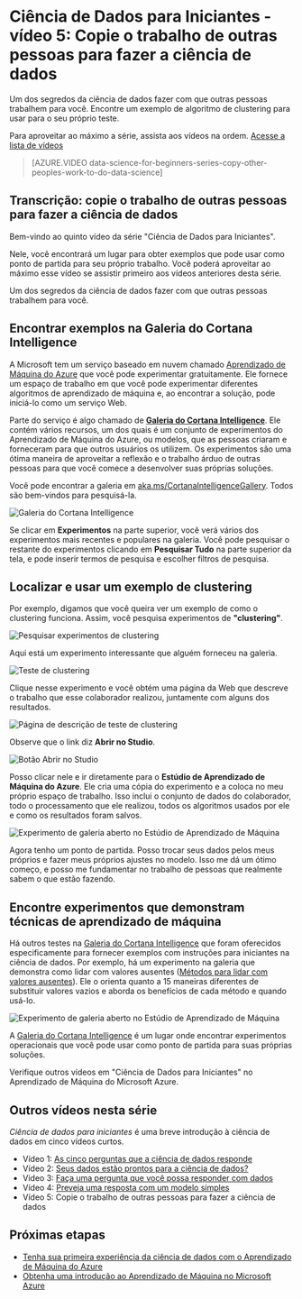 <properties
   pageTitle="Copiar o trabalho de outras pessoas para realizar a ciência de dados – exemplo de teste | Microsoft Azure"
   description="O segredo da ciência de dados: fazer com que outras pessoas trabalhem para você. Veja exemplos na Cortana Analytics Gallery, como um exemplo de algoritmo de clustering."
   keywords="exemplos de ciência de dados, exemplo de algoritmo, exemplo de experimento, exemplo de aprendizado de máquina, algoritmo de clustering"
   services="machine-learning"
   documentationCenter="na"
   authors="brohrer-ms"
   manager="paulettm"
   editor="cjgronlund"/>

<tags
   ms.service="machine-learning"
   ms.devlang="na"
   ms.topic="article"
   ms.tgt_pltfrm="na"
   ms.workload="na"
   ms.date="06/30/2016"
   ms.author="cgronlun;brohrer;garye"/>

# Ciência de Dados para Iniciantes - vídeo 5: Copie o trabalho de outras pessoas para fazer a ciência de dados

Um dos segredos da ciência de dados fazer com que outras pessoas trabalhem para você. Encontre um exemplo de algoritmo de clustering para usar para o seu próprio teste.

Para aproveitar ao máximo a série, assista aos vídeos na ordem. [Acesse a lista de vídeos](#other-videos-in-this-series)

> [AZURE.VIDEO data-science-for-beginners-series-copy-other-peoples-work-to-do-data-science]

## Transcrição: copie o trabalho de outras pessoas para fazer a ciência de dados

Bem-vindo ao quinto vídeo da série "Ciência de Dados para Iniciantes".

Nele, você encontrará um lugar para obter exemplos que pode usar como ponto de partida para seu próprio trabalho. Você poderá aproveitar ao máximo esse vídeo se assistir primeiro aos vídeos anteriores desta série.

Um dos segredos da ciência de dados fazer com que outras pessoas trabalhem para você.

## Encontrar exemplos na Galeria do Cortana Intelligence

A Microsoft tem um serviço baseado em nuvem chamado [Aprendizado de Máquina do Azure](https://azure.microsoft.com/services/machine-learning/) que você pode experimentar gratuitamente. Ele fornece um espaço de trabalho em que você pode experimentar diferentes algoritmos de aprendizado de máquina e, ao encontrar a solução, pode iniciá-lo como um serviço Web.

Parte do serviço é algo chamado de **[Galeria do Cortana Intelligence](http://aka.ms/CortanaIntelligenceGallery)**. Ele contém vários recursos, um dos quais é um conjunto de experimentos do Aprendizado de Máquina do Azure, ou modelos, que as pessoas criaram e forneceram para que outros usuários os utilizem. Os experimentos são uma ótima maneira de aproveitar a reflexão e o trabalho árduo de outras pessoas para que você comece a desenvolver suas próprias soluções.

Você pode encontrar a galeria em [aka.ms/CortanaIntelligenceGallery](http://aka.ms/CortanaIntelligenceGallery). Todos são bem-vindos para pesquisá-la.

![Galeria do Cortana Intelligence](./media/machine-learning-data-science-for-beginners-copy-other-peoples-work-to-do-data-science/cortana-intelligence-gallery.png)

Se clicar em **Experimentos** na parte superior, você verá vários dos experimentos mais recentes e populares na galeria. Você pode pesquisar o restante do experimentos clicando em **Pesquisar Tudo** na parte superior da tela, e pode inserir termos de pesquisa e escolher filtros de pesquisa.

## Localizar e usar um exemplo de clustering

Por exemplo, digamos que você queira ver um exemplo de como o clustering funciona. Assim, você pesquisa experimentos de **"clustering"**.

![Pesquisar experimentos de clustering](./media/machine-learning-data-science-for-beginners-copy-other-peoples-work-to-do-data-science/search-for-clustering-experiments.png)

Aqui está um experimento interessante que alguém forneceu na galeria.

![Teste de clustering](./media/machine-learning-data-science-for-beginners-copy-other-peoples-work-to-do-data-science/clustering-experiment.png)

Clique nesse experimento e você obtém uma página da Web que descreve o trabalho que esse colaborador realizou, juntamente com alguns dos resultados.

![Página de descrição de teste de clustering](./media/machine-learning-data-science-for-beginners-copy-other-peoples-work-to-do-data-science/clustering-experiment-description-page.png)

Observe que o link diz **Abrir no Studio**.

![Botão Abrir no Studio](./media/machine-learning-data-science-for-beginners-copy-other-peoples-work-to-do-data-science/open-in-studio.png)

Posso clicar nele e ir diretamente para o **Estúdio de Aprendizado de Máquina do Azure**. Ele cria uma cópia do experimento e a coloca no meu próprio espaço de trabalho. Isso inclui o conjunto de dados do colaborador, todo o processamento que ele realizou, todos os algoritmos usados por ele e como os resultados foram salvos.

![Experimento de galeria aberto no Estúdio de Aprendizado de Máquina](./media/machine-learning-data-science-for-beginners-copy-other-peoples-work-to-do-data-science/cluster-experiment-open-in-studio.png)

Agora tenho um ponto de partida. Posso trocar seus dados pelos meus próprios e fazer meus próprios ajustes no modelo. Isso me dá um ótimo começo, e posso me fundamentar no trabalho de pessoas que realmente sabem o que estão fazendo.

## Encontre experimentos que demonstram técnicas de aprendizado de máquina

Há outros testes na [Galeria do Cortana Intelligence](http://aka.ms/CortanaIntelligenceGallery) que foram oferecidos especificamente para fornecer exemplos com instruções para iniciantes na ciência de dados. Por exemplo, há um experimento na galeria que demonstra como lidar com valores ausentes ([Métodos para lidar com valores ausentes](https://gallery.cortanaintelligence.com/Experiment/Methods-for-handling-missing-values-1)). Ele o orienta quanto a 15 maneiras diferentes de substituir valores vazios e aborda os benefícios de cada método e quando usá-lo.

![Experimento de galeria aberto no Estúdio de Aprendizado de Máquina](./media/machine-learning-data-science-for-beginners-copy-other-peoples-work-to-do-data-science/experiment-methods-for-handling-missing-values.png)

A [Galeria do Cortana Intelligence](http://aka.ms/CortanaIntelligenceGallery) é um lugar onde encontrar experimentos operacionais que você pode usar como ponto de partida para suas próprias soluções.

Verifique outros vídeos em "Ciência de Dados para Iniciantes" no Aprendizado de Máquina do Microsoft Azure.

## Outros vídeos nesta série

*Ciência de dados para iniciantes* é uma breve introdução à ciência de dados em cinco vídeos curtos.

  * Vídeo 1: [As cinco perguntas que a ciência de dados responde](machine-learning-data-science-for-beginners-the-5-questions-data-science-answers.md)
  * Vídeo 2: [Seus dados estão prontos para a ciência de dados?](machine-learning-data-science-for-beginners-is-your-data-ready-for-data-science.md)
  * Video 3: [Faça uma pergunta que você possa responder com dados](machine-learning-data-science-for-beginners-ask-a-question-you-can-answer-with-data.md)
  * Vídeo 4: [Preveja uma resposta com um modelo simples](machine-learning-data-science-for-beginners-predict-an-answer-with-a-simple-model.md)
  * Vídeo 5: Copie o trabalho de outras pessoas para fazer a ciência de dados

## Próximas etapas

  * [Tenha sua primeira experiência da ciência de dados com o Aprendizado de Máquina do Azure](machine-learning-create-experiment.md)
  * [Obtenha uma introdução ao Aprendizado de Máquina no Microsoft Azure](machine-learning-what-is-machine-learning.md)

<!---HONumber=AcomDC_0713_2016-->